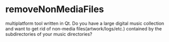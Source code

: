 removeNonMediaFiles
===================

multiplatform tool written in Qt. Do you have a large digital music collection and want to get rid of non-media files(artwork/logs/etc.) contained by the subdirectories of your music directories?
